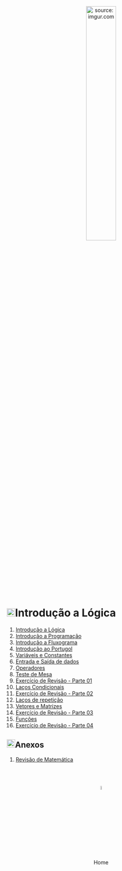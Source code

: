 <div align="center">
    <img src="https://i.imgur.com/Zhu9Tqx.png" title="source: imgur.com" width="40%"/> 
</div>
<h1><img src="https://i.imgur.com/84jPbK6.png" title="source: imgur.com" width="22px"/>Introdução a Lógica</h1>



1. <a href="01_logica.md" >Introdução a Lógica</a>
2. <a href="02_programacao.md" >Introdução a Programação</a>
3. <a href="03_fluxograma.md" >Introdução a Fluxograma</a>
4. <a href="04_portugol.md" >Introdução ao Portugol</a>
5. <a href="05_variaveis_constantes.md" >Variáveis e Constantes</a>
6. <a href="06_entrada_saida.md" >Entrada e Saída de dados</a>
7. <a href="07_operadores.md" >Operadores</a>
8. <a href="08_teste_mesa.md" >Teste de Mesa</a>
9. <a href="09_exe01.md">Exercício de Revisão - Parte 01</a>
10. <a href="10_lacos_condicionais.md" >Laços Condicionais</a>
11. <a href="11_exe02.md" >Exercício de Revisão - Parte 02</a>
12. <a href="12_lacos_repeticao.md" >Laços de repetição</a>
13. <a href="13_vetores_matrizes.md" >Vetores e Matrizes</a>
14. <a href="14_exe03.md" >Exercício de Revisão - Parte 03</a>
15. <a href="15_funcoes.md" >Funções</a>
16. <a href="16_exe04.md" >Exercício de Revisão - Parte 04</a>


<h2><img src="https://i.imgur.com/84jPbK6.png" title="source: imgur.com" width="22px"/>Anexos</h2>

01. <a href="revisao_matematica.md" >Revisão de Matemática</a>

<br /><br />
	

<div align="center"><a href="../README.md"><img src="https://i.imgur.com/kfHCxif.png" title="source: imgur.com" width="5%"/></a></div>
<div align="center">Home</div>
